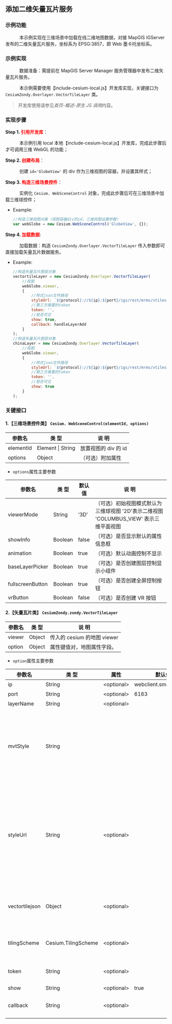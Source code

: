 ## 添加二维矢量瓦片服务

### 示例功能

&ensp; &ensp; &ensp; &ensp; 本示例实现在三维场景中加载在线二维地图数据，对接 MapGIS IGServer 发布的二维矢量瓦片服务，坐标系为 EPSG:3857，即 Web 墨卡托坐标系。

### 示例实现

&ensp; &ensp; &ensp; &ensp; 数据准备：需提前在 MapGIS Server Manager 服务管理器中发布二维矢量瓦片服务。

&ensp; &ensp; &ensp; &ensp; 本示例需要使用【include-cesium-local.js】开发库实现，关键接口为 `CesiumZondy.Overlayer.VectorTileLayer` 类。

> 开发库使用请参见*首页-概述-原生 JS 调用*内容。

### 实现步骤

**Step 1. <font color=red>引用开发库</font>**：

&ensp; &ensp; &ensp; &ensp; 本示例引用 local 本地【include-cesium-local.js】开发库，完成此步骤后才可调用三维 WebGL 的功能；

**Step 2. <font color=red>创建布局</font>**：

&ensp; &ensp; &ensp; &ensp; 创建 `id='GlobeView'` 的 div 作为三维视图的容器，并设置其样式；

**Step 3. <font color=red>构造三维场景控件</font>**：

&ensp; &ensp; &ensp; &ensp; 实例化 `Cesium. WebSceneControl` 对象，完成此步骤后可在三维场景中加载三维球控件；

-   Example:
    ```javascript
    //构造三维视图对象（视图容器div的id，三维视图设置参数）
    var webGlobe = new Cesium.WebSceneControl('GlobeView', {});
    ```

**Step 4. <font color=red>加载数据</font>**:

&ensp; &ensp; &ensp; &ensp; 加载数据：构造 `CesiumZondy.Overlayer.VectorTileLayer` 传入参数即可直接加载矢量瓦片数据服务。

-   Example:
    ```javascript
    //构造矢量瓦片图层对象
    vectortileLayer = new CesiumZondy.Overlayer.VectorTileLayer(
        //视图
        webGlobe.viewer,
        {
            //样式json文件路径
            styleUrl: `${protocol}://${ip}:${port}/igs/rest/mrms/vtiles/styles/蓝色-墨卡托.json`,
            //第三方需要的token
            token: '',
            //是否可见
            show: true,
            callback: handleLayerAdd
        }
    );
    //构造矢量瓦片图层对象
    chinaLayer = new CesiumZondy.Overlayer.VectorTileLayer(
        //视图
        webGlobe.viewer,
        {
            //样式json文件路径
            styleUrl: `${protocol}://${ip}:${port}/igs/rest/mrms/vtiles/styles/中国行政区.json`,
            //第三方需要的token
            token: '',
            //是否可见
            show: true
        }
    );
    ```

### 关键接口

#### 1.【三维场景控件类】 `Cesium. WebSceneControl(elementId, options)`

| 参数名    | 类 型             | 说 明                |
| --------- | ----------------- | -------------------- |
| elementId | Element \| String | 放置视图的 div 的 id |
| options   | Object            | （可选）附加属性     |

-   `options`属性主要参数

| 参数名           | 类 型   | 默认值 | 说 明                                                                                  |
| ---------------- | ------- | ------ | -------------------------------------------------------------------------------------- |
| viewerMode       | String  | ‘3D’   | （可选）初始视图模式默认为三维球视图 '2D'表示二维视图 'COLUMBUS_VIEW' 表示三维平面视图 |
| showInfo         | Boolean | false  | （可选）是否显示默认的属性信息框                                                       |
| animation        | Boolean | true   | （可选）默认动画控制不显示                                                             |
| baseLayerPicker  | Boolean | true   | （可选）是否创建图层控制显示小组件                                                     |
| fullscreenButton | Boolean | true   | （可选）是否创建全屏控制按钮                                                           |
| vrButton         | Boolean | false  | （可选）是否创建 VR 按钮                                                               |

#### 2.【矢量瓦片类】 `CesiumZondy.zondy.VectorTileLayer`

| 参数名 | 类 型  | 说 明                       |
| ------ | ------ | --------------------------- |
| viewer | Object | 传入的 cesium 的地图 viewer |
| option | Object | 属性键值对，地图属性字段。  |

-   `option`属性主要参数

| 参数名         | 类 型               | 属性        | 默认值    | 说 明                                                                                                                                                       |
| -------------- | ------------------- | ----------- | --------- | ----------------------------------------------------------------------------------------------------------------------------------------------------------- |
| ip             | String              | \<optional> | webclient.smaryun.com | 地图服务 ip                                                                                                                                                 |
| port           | String              | \<optional> | 6163      | 地图服务 port                                                                                                                                               |
| layerName      | String              | \<optional> |           | 地图名                                                                                                                                                      |
| mvtStyle       | String              |             |           | 样式 json 文件路径或者 MVT-JSON 对象，当为 url 时等于 styleUrl；当为 vectortilejson 等于 vectortilejson                                                     |
| styleUrl       | String              | \<optional> |           | 样式 json 文件路径,有 styleUrl 就可以直接读取 styleUrl 里的信息;不然就是加载中地发布的矢量瓦片，使用 ip，port 和 layerName 先拼接 styleUrl 路径再进行查询。 |
| vectortilejson | Object              | \<optional> |           | 矢量瓦片 json 对象,直接取 json 对象，不需要再去请求。                                                                                                       |
| tilingScheme   | Cesium.TilingScheme | \<optional> |           | 矢量瓦片瓦片切分规则：经纬度还是墨卡托                                                                                                                      |
| token          | String              | \<optional> |           | 第三方需要的 token，比如 mapbox                                                                                                                             |
| show           | String              | \<optional> | true      | 是否可见                                                                                                                                                    |
| callback       | String              | \<optional> |           | 加载矢量瓦片成功回调，返回 Provider                                                                                                                         |
